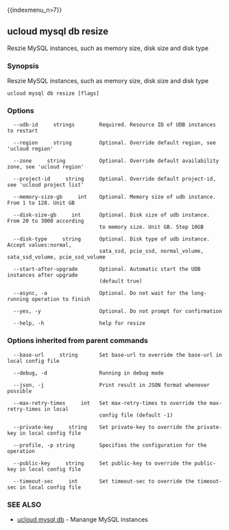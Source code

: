 {{indexmenu_n>7}}

## ucloud mysql db resize

Reszie MySQL instances, such as memory size, disk size and disk type

### Synopsis

Reszie MySQL instances, such as memory size, disk size and disk type

```
ucloud mysql db resize [flags]
```

### Options

```
  --udb-id     strings        Required. Resource ID of UDB instances to restart 

  --region     string         Optional. Override default region, see 'ucloud region' 

  --zone     string           Optional. Override default availability zone, see 'ucloud region' 

  --project-id     string     Optional. Override default project-id, see 'ucloud project list' 

  --memory-size-gb     int    Optional. Memory size of udb instance. From 1 to 128. Unit GB 

  --disk-size-gb     int      Optional. Disk size of udb instance. From 20 to 3000 according
                              to memory size. Unit GB. Step 10GB 

  --disk-type     string      Optional. Disk type of udb instance. Accept values:normal,
                              sata_ssd, pcie_ssd, normal_volume, sata_ssd_volume, pcie_ssd_volume 

  --start-after-upgrade       Optional. Automatic start the UDB instances after upgrade
                              (default true) 

  --async, -a                 Optional. Do not wait for the long-running operation to finish 

  --yes, -y                   Optional. Do not prompt for confirmation 

  --help, -h                  help for resize 

```

### Options inherited from parent commands

```
  --base-url     string       Set base-url to override the base-url in local config file 

  --debug, -d                 Running in debug mode 

  --json, -j                  Print result in JSON format whenever possible 

  --max-retry-times     int   Set max-retry-times to override the max-retry-times in local
                              config file (default -1) 

  --private-key     string    Set private-key to override the private-key in local config file 

  --profile, -p string        Specifies the configuration for the operation 

  --public-key     string     Set public-key to override the public-key in local config file 

  --timeout-sec     int       Set timeout-sec to override the timeout-sec in local config file 

```

### SEE ALSO

* [ucloud mysql db](software/cli/cmd/ucloud/mysql/db)	 - Manange MySQL instances

